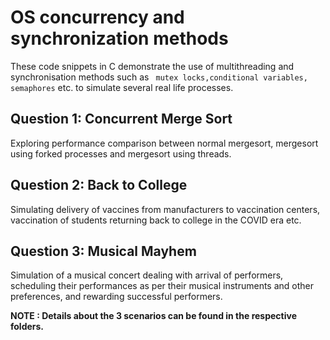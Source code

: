 # OS concurrency and synchronization methods

These code snippets in C demonstrate the use of multithreading and synchronisation methods such as  ` mutex locks,conditional variables, semaphores` etc. to simulate several real life processes.

## Question 1: Concurrent Merge Sort
Exploring performance comparison between normal mergesort, mergesort using forked processes and mergesort using threads.

## Question 2: Back to College
Simulating delivery of vaccines from manufacturers to vaccination centers, vaccination of students returning back to college in the COVID era etc.

## Question 3: Musical Mayhem
Simulation of a musical concert dealing with arrival of performers, scheduling their performances as per their musical instruments and other preferences, and rewarding successful performers.

**NOTE : Details about the 3 scenarios can be found in the respective folders.**